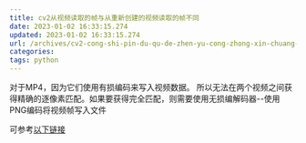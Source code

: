 ```yaml
---
title: cv2从视频读取的帧与从重新创建的视频读取的帧不同
date: 2023-01-02 16:33:15.274
updated: 2023-01-02 16:33:15.274
url: /archives/cv2-cong-shi-pin-du-qu-de-zhen-yu-cong-zhong-xin-chuang-jian-de-shi-pin-du-qu-de-zhen-bu-tong
categories: 
tags: python
---
```


对于MP4，因为它们使用有损编码来写入视频数据。 所以无法在两个视频之间获得精确的逐像素匹配。如果要获得完全匹配，则需要使用无损编解码器--使用PNG编码将视频帧写入文件

可参考[以下链接](以下链接)